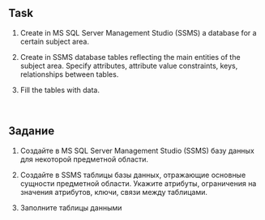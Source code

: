 <h2>Task</h2>

1. Create in MS SQL Server Management Studio (SSMS) a database for a certain subject area.

2. Create in SSMS database tables reflecting the main entities of the subject area. 
Specify attributes, attribute value constraints, keys, relationships between tables.

3. Fill the tables with data.

<br>

<h2>Задание</h2>

1. Создайте в MS SQL Server Management Studio (SSMS) базу данных для некоторой предметной области.

2. Создайте в SSMS таблицы базы данных, отражающие основные сущности предметной области. 
Укажите атрибуты, ограничения на значения атрибутов, ключи, связи между таблицами.

3. Заполните таблицы данными
